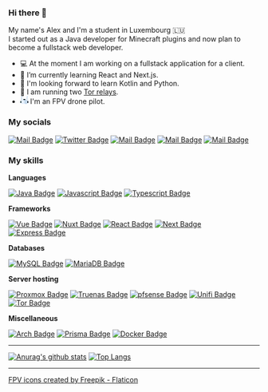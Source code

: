 ### Hi there 👋

My name's Alex and I'm a student in Luxembourg 🇱🇺 <br>
I started out as a Java developer for Minecraft plugins and now plan to become a fullstack web developer. 

- 💻 At the moment I am working on a fullstack application for a client.
- 📑 I’m currently learning React and Next.js.
- 📌 I'm looking forward to learn Kotlin and Python.
- 🧅 I am running two [Tor relays](https://metrics.torproject.org/rs.html#details/2D938F19EAF660D902C656B5E6002F39B45C4BE4).
- <img src="https://github.com/VoxCrafterLP/VoxCrafterLP/raw/main/fpv.png" height=16 width=16/> I'm an FPV drone pilot.


### My socials

[![Mail Badge](https://img.shields.io/badge/-YouTube-e74c3c?style=flat&labelColor=e74c3c&logo=youtube&logoColor=white)](https://youtube.com/voxcrafterlp) [![Twitter Badge](https://img.shields.io/badge/-Twitter-1ca0f1?style=flat&labelColor=1ca0f1&logo=twitter&logoColor=white&link=https://twitter.com/voxcrafter_lp)](https://twitter.com/voxcrafter_lp) [![Mail Badge](https://img.shields.io/badge/-Instagram-e84393?style=flat&labelColor=e84393&logo=instagram&logoColor=white)](https://instagram.com/voxcrafter_lp) [![Mail Badge](https://img.shields.io/badge/-Discord-5865F2?style=flat&labelColor=5865F2&logo=discord&logoColor=white)](VoxCrafter_LP#4269) [![Mail Badge](https://img.shields.io/badge/-Mail-c0392b?style=flat&labelColor=c0392b&logo=gmail&logoColor=white)](mailto:voxcrafterlp@gmail.com)


### My skills

**Languages**

[![Java Badge](https://img.shields.io/badge/-Java-db9213?style=for-the-badge&labelColor=black&logo=openjdk&logoColor=db9213)](#) [![Javascript Badge](https://img.shields.io/badge/-Javascript-F0DB4F?style=for-the-badge&labelColor=black&logo=javascript&logoColor=F0DB4F)](#) [![Typescript Badge](https://img.shields.io/badge/-Typescript-007acc?style=for-the-badge&labelColor=black&logo=typescript&logoColor=007acc)](#)

**Frameworks**

[![Vue Badge](https://img.shields.io/badge/-Vue.js-3fb884?style=for-the-badge&labelColor=black&logo=vue.js&logoColor=3fb884)](#) [![Nuxt Badge](https://img.shields.io/badge/-Nuxt.js-00b068?style=for-the-badge&labelColor=black&logo=nuxt.js&logoColor=00b068)](#) [![React Badge](https://img.shields.io/badge/-React-61DBFB?style=for-the-badge&labelColor=black&logo=react&logoColor=61DBFB)](#) [![Next Badge](https://img.shields.io/badge/-Next.js-005ac2?style=for-the-badge&labelColor=black&logo=next.js&logoColor=005ac2)](#) [![Express Badge](https://img.shields.io/badge/-Express.js-a80fa3?style=for-the-badge&labelColor=black&logo=javascript&logoColor=a80fa3)](#)

**Databases**

[![MySQL Badge](https://img.shields.io/badge/-MySQL-4479A1?style=for-the-badge&labelColor=black&logo=mysql&logoColor=4479A1)](#) [![MariaDB Badge](https://img.shields.io/badge/-MariaDB-003545?style=for-the-badge&labelColor=black&logo=mariadb&logoColor=003545)](#)

**Server hosting**

[![Proxmox Badge](https://img.shields.io/badge/-Proxmox-E57000?style=for-the-badge&labelColor=black&logo=proxmox&logoColor=E57000)](#) [![Truenas Badge](https://img.shields.io/badge/-TrueNAS-0095D5?style=for-the-badge&labelColor=black&logo=truenas&logoColor=0095D5)](#) [![pfsense Badge](https://img.shields.io/badge/-pfSense-18325e?style=for-the-badge&labelColor=black&logo=pfsense&logoColor=18325e)](#) [![Unifi Badge](https://img.shields.io/badge/-Unifi-0559C9?style=for-the-badge&labelColor=black&logo=ubiquiti&logoColor=0559C9)](#) [![Tor Badge](https://img.shields.io/badge/-Tor_Relay-7E4798?style=for-the-badge&labelColor=black&logo=torproject&logoColor=7E4798)](#) 


**Miscellaneous**

[![Arch Badge](https://img.shields.io/badge/-Arch-0f94d2?style=for-the-badge&labelColor=black&logo=archlinux&logoColor=0f94d2)](#) [![Prisma Badge](https://img.shields.io/badge/-Prisma-2D3748?style=for-the-badge&labelColor=black&logo=prisma&logoColor=2D3748)](#) [![Docker Badge](https://img.shields.io/badge/-Docker-2496ED?style=for-the-badge&labelColor=black&logo=docker&logoColor=2496ED)](#) 

---

[![Anurag's github stats](https://github-readme-stats.vercel.app/api?username=voxcrafterlp&hide=stars&count_private=true&theme=dark)](https://github.com/anuraghazra/github-readme-stats)
[![Top Langs](https://github-readme-stats.vercel.app/api/top-langs/?username=voxcrafterlp&layout=compact&count_private=true&theme=dark)](https://github.com/anuraghazra/github-readme-stats)

---

<a href="https://www.flaticon.com/free-icons/fpv" title="fpv icons">FPV icons created by Freepik - Flaticon</a>
